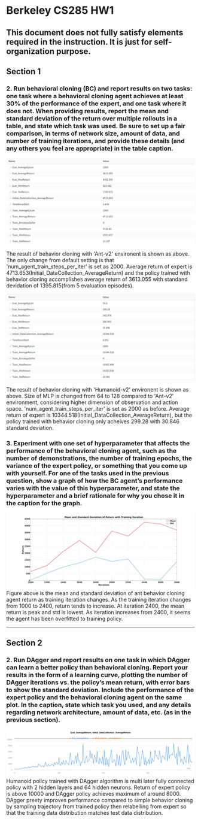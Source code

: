 Berkeley CS285 HW1
==================
## This document does not fully satisfy elements required in the instruction. It is just for self-organization purpose.
## Section 1
### 2. Run behavioral cloning (BC) and report results on two tasks: one task where a behavioral cloning agent achieves at least 30% of the performance of the expert, and one task where it does not. When providing results, report the mean and standard deviation of the return over multiple rollouts in a table, and state which task was used. Be sure to set up a fair comparison, in terms of network size, amount of data, and number of training iterations, and provide these details (and any others you feel are appropriate) in the table caption.

![Alt text](./pictures/Ant_BC.png "Behavior Cloning of Ant")

The result of behavior cloning with 'Ant-v2' environent is shown as above. The only change from default setting is that 'num_agent_train_steps_per_iter' is set as 2000.
Average return of expert is 4713.653(Initial_DataCollection_AverageReturn) and the policy trained with behavior cloning accomplishes average return of 3613.055 with standand devidation of 1395.815(from 5 evaluation episodes).

![Alt text](./pictures/Humanoid_BC.png "Behavior Cloning of Humanoid")

The result of behavior cloning with 'Humanoid-v2' environent is shown as above. Size of MLP is changed from 64 to 128 compared to 'Ant-v2' environment, considering higher dimension of observation and action space. 'num_agent_train_steps_per_iter' is set as 2000 as before. 
Average return of expert is 10344.518(Initial_DataCollection_AverageReturn), but the policy trained with behavior cloning only acheives 299.28 with 30.846 standard deviation. 


### 3. Experiment with one set of hyperparameter that affects the performance of the behavioral cloning agent, such as the number of demonstrations, the number of training epochs, the variance of the expert policy, or something that you come up with yourself. For one of the tasks used in the previous question, show a graph of how the BC agent’s performance varies with the value of this hyperparameter, and state the hyperparameter and a brief rationale for why you chose it in the caption for the graph.


![Alt text](./pictures/Retrun_Iteration.jpg "Mean and Standard Deviation of Return with Training Iteration")
Figure above is the mean and standard deviation of ant behavior cloning agent return as training iteration changes. As the training iteration changes from 1000 to 2400, return tends to increase. At iteration 2400, the mean return is peak and std is lowest. As iteration increases from 2400, it seems the agent has been overfitted to training policy.

---------------------------------------
## Section 2

### 2. Run DAgger and report results on one task in which DAgger can learn a better policy than behavioral cloning. Report your results in the form of a learning curve, plotting the number of DAgger iterations vs. the policy’s mean return, with error bars to show the standard deviation. Include the performance of the expert policy and the behavioral cloning agent on the same plot. In the caption, state which task you used, and any details regarding network architecture, amount of data, etc. (as in the previous section).


![Alt text](./pictures/Humanoid_DAgger.png "Return of DAgger and Expert Policy")
Humanoid policy trained with DAgger algorithm is multi later fully connected policy with 2 hidden layers and 64 hidden neurons. Return of expert policy is above 10000 and DAgger policy achieves maximum of around 8000. DAgger preety improves performance compared to simple behavior cloning by sampling trajectory from trained policy then relabelling from expert so that the training data distribution matches test data distribution.
